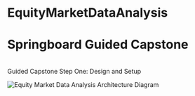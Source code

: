 # EquityMarketDataAnalysis
# Springboard Guided Capstone 
<br> Guided Capstone Step One: Design and Setup



![Equity Market Data Analysis Architecture Diagram ](https://user-images.githubusercontent.com/22279789/129663472-12b72778-ba7f-4602-9728-864c2a0728b4.png)
